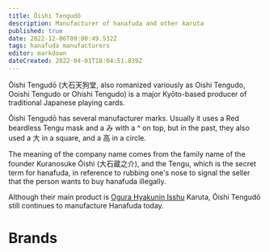 ```yaml
---
title: Ōishi Tengudō
description: Manufacturer of hanafuda and other karuta
published: true
date: 2022-12-06T09:00:49.532Z
tags: hanafuda manufacturers
editor: markdown
dateCreated: 2022-04-01T18:04:51.839Z
---
```


Ōishi Tengudō (大石天狗堂, also romanized variously as Oishi Tengudo, Ooishi Tengudo or Ohishi Tengudo) is a major Kyōto-based producer of traditional Japanese playing cards.

Ōishi Tengudō has several manufacturer marks. Usually it uses a Red beardless Tengu mask and a み with a ^ on top, but in the past, they also used a 大 in a square, and a 高 in a circle.

The meaning of the company name comes from the family name of the founder Kuranosuke Ōishi (大石蔵之介), and the Tengu, which is the secret term for hanafuda, in reference to rubbing one's nose to signal the seller that the person wants to buy hanafuda illegally.

Although their main product is [Ogura Hyakunin Isshu](https://fudawiki.org/en/uta-garuta/ogura-hyakunin-isshu) Karuta, Ōishi Tengudō still continues to manufacture Hanafuda today.

# Brands